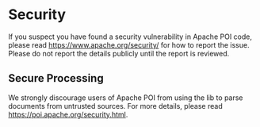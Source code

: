 # Security

If you suspect you have found a security vulnerability in Apache POI code, please read https://www.apache.org/security/
for how to report the issue. Please do not report the details publicly until the report is reviewed.

## Secure Processing

We strongly discourage users of Apache POI from using the lib to parse documents from untrusted sources. For more details,
please read https://poi.apache.org/security.html.